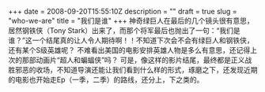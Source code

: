 +++
date = 2008-09-20T15:55:10Z
description = ""
draft = true
slug = "who-we-are"
title = "我们是谁"
+++
神奇绿巨人在最后的几个镜头很有意思，居然钢铁侠（Tony Stark）出来了，而那个将军最后也抛出了一句：“我们是谁？”这一个结尾真的让人令人期待啊！！不知道下次会不会有绿巨人和钢铁侠，还有某个S级英雄呢？
不难看出美国的电影安排英雄人物是多么有意思，还记得上次的那部动画片“超人和蝙蝠侠”吗？
可是，像这样的影片结尾，最终都是正义战胜邪恶的收场，不知道导演还能让我们看到什么样的形式，琢磨之下，还发现近期的电影也开始走Ep（一季，二季）的路线，还分上，下之类的。
